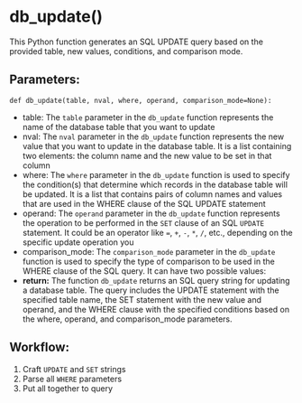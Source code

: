 # db_update()
This Python function generates an SQL UPDATE query based on the provided table, new values, conditions, and comparison mode.

## Parameters:
    def db_update(table, nval, where, operand, comparison_mode=None):
-  table: The `table` parameter in the `db_update` function represents the name of the database
    table that you want to update
-  nval: The `nval` parameter in the `db_update` function represents the new value that you want
    to update in the database table. It is a list containing two elements: the column name and the new
    value to be set in that column
-  where: The `where` parameter in the `db_update` function is used to specify the condition(s)
    that determine which records in the database table will be updated. It is a list that contains pairs
    of column names and values that are used in the WHERE clause of the SQL UPDATE statement
-  operand: The `operand` parameter in the `db_update` function represents the operation to be
    performed in the `SET` clause of an SQL `UPDATE` statement. It could be an operator like `=`, `+`,
    `-`, `*`, `/`, etc., depending on the specific update operation you
-  comparison_mode: The `comparison_mode` parameter in the `db_update` function is used to
    specify the type of comparison to be used in the WHERE clause of the SQL query. It can have two
    possible values:
- **return:** The function `db_update` returns an SQL query string for updating a database table. The
    query includes the UPDATE statement with the specified table name, the SET statement with the new
    value and operand, and the WHERE clause with the specified conditions based on the where, operand,
    and comparison_mode parameters.

## Workflow:
1. Craft `UPDATE` and `SET` strings
2. Parse all `WHERE` parameters
3. Put all together to query